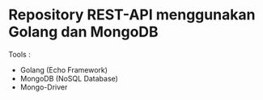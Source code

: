 # Repository REST-API menggunakan Golang dan MongoDB

Tools :
- Golang (Echo Framework)
- MongoDB (NoSQL Database)
- Mongo-Driver